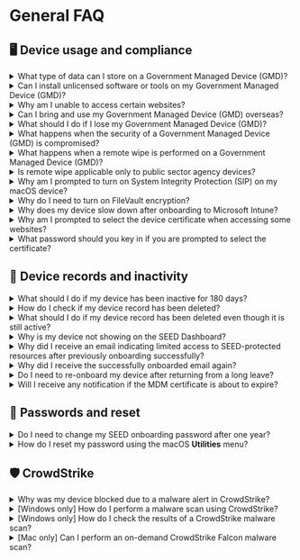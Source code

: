 # General FAQ

## 🖥 Device usage and compliance

<details>
  <summary>What type of data can I store on a Government Managed Device (GMD)?</summary>
  GMDs are intended to facilitate development work for accessing GCC 2.0 and SGTS securely.  
  Do not store production or live data on GMDs.
</details>

<details>
  <summary>Can I install unlicensed software or tools on my Government Managed Device (GMD)?</summary>
  Installing unlicensed software is strictly prohibited.  
  Use your organisation’s process to request legitimate software.  
  Refer to [Terms and policies](/additional-resources/terms-and-policies.md) for details.
</details>

<details>
  <summary>Why am I unable to access certain websites?</summary>
  If you are experiencing access issues, use [Cloudflare Radar](https://radar.cloudflare.com/security-and-attacks) to investigate.  
  Enter the domain you are trying to access and view the network/security report.
</details>

<details>
  <summary>Can I bring and use my Government Managed Device (GMD) overseas?</summary>
  You should assess the risk and seek approval from your Reporting Officer (RO) before bringing your device overseas.
</details>

<details>
  <summary>What should I do if I lose my Government Managed Device (GMD)?</summary>
  1. Notify your manager and operations manager to approve data deletion.  
  2. [Raise a service request](https://go.gov.sg/seed-techpass-support) to notify the SEED team.  
  3. Mention any sensitive data to prioritise remote wiping.  
  4. Attach manager approvals to the request.
</details>

<details>
  <summary>What happens when the security of a Government Managed Device (GMD) is compromised?</summary>
  SEED will contact the user to disconnect the device.  
  Once the owner and manager approve, SEED will initiate a remote wipe.  
  > **Note**: The device must be powered on and connected to the internet for the wipe to succeed.
</details>

<details>
  <summary>What happens when a remote wipe is performed on a Government Managed Device (GMD)?</summary>
  Remote wipe erases all data on the device.  
  It is only performed in cases of theft, loss, or a confirmed security compromise.
</details>

<details>
  <summary>Is remote wipe applicable only to public sector agency devices?</summary>
  No. Remote wipe can be performed on any lost or compromised GMD to prevent data breaches.
</details>

<details>
  <summary>Why am I prompted to turn on System Integrity Protection (SIP) on my macOS device?</summary>
  This is a SEED policy requirement.  
  SIP enhances macOS security by preventing unauthorised modifications to protected system files and folders.
</details>

<details>
  <summary>Why do I need to turn on FileVault encryption?</summary>
  FileVault encryption protects your device and ensures compliance with SEED policies.
</details>

<details>
  <summary>Why does my device slow down after onboarding to Microsoft Intune?</summary>
  SEED uses Microsoft Defender for Endpoint.  
  Other antivirus software may cause performance issues.  
  Disable or uninstall any non-Microsoft antivirus software.
</details>

<details>
  <summary>Why am I prompted to select the device certificate when accessing some websites?</summary>
  Due to the device compliance check policy, during the Entra ID authentication, you will be prompted the select the device certificate which will be checked for the valid     MDM certificate on your machine. 
  Afterwards, you will be given access to your application if your device is compliant.
</details>

<details>
  <summary>What password should you key in if you are prompted to select the certificate?</summary>
  Select the device certificate when prompted and click OK.
  
  ![device cert](/images/device-cert1.png)
  
  Type in your local mac password and click on “Always Allow”.
  
  ![device cert](/images/device-cert2.png)
  
  You might be prompted to enter the password multiple times (1-3 times), make sure to click on “Always Allow”.
  Note: Selecting of certificate is not required if the MacOS is joined to Entra (Registered with Platform SSO)
</details>

## 🔁 Device records and inactivity

<details>
  <summary>What should I do if my device has been inactive for 180 days?</summary>
  If you no longer require the device for SEED access, please offboard it.  
  If you still require access, email enquiries_seed@tech.gov.sg for assistance.
</details>

<details>
  <summary>How do I check if my device record has been deleted?</summary>
  Log in to the [SEED Dashboard](https://dashboard.seed.tech.gov.sg/) to check your device records.
</details>

<details>
  <summary>What should I do if my device record has been deleted even though it is still active?</summary>
  Email enquiries_seed@tech.gov.sg for assistance.
</details>

<details>
  <summary>Why is my device not showing on the SEED Dashboard?</summary>
  Your TechPass account may not be linked to your SEED device due to an onboarding or account termination issue.  
  Offboard and re-onboard your device, or [raise a service request](https://go.gov.sg/seed-techpass-support).
</details>

<details>
  <summary>Why did I receive an email indicating limited access to SEED-protected resources after previously onboarding successfully?</summary>
  SEED may have detected device configuration issues (e.g. unhealthy Microsoft Defender).  
  Offboard the device if no longer needed, or [raise a service request](https://go.gov.sg/seed-techpass-support).
</details>

<details>
  <summary>Why did I receive the successfully onboarded email again?</summary>
  This may happen if configuration services were temporarily misconfigured and restored.
</details>

<details>
  <summary>Do I need to re-onboard my device after returning from a long leave?</summary>
  If your GMD has not been logged into for 90 consecutive days, it may be marked inactive and removed from Intune.  
  This does not wipe your device, but SEED will no longer be able to monitor or manage it.
</details>

<details>
  <summary>Will I receive any notification if the MDM certificate is about to expire?</summary>
  No, you will not receive any notification when your MDM certificate is expiring.
</details>

## 🔑 Passwords and reset

<details>
  <summary>Do I need to change my SEED onboarding password after one year?</summary>
  Yes. The password requirements are:
  - At least 12 characters
  - Cannot reuse the previous 3 passwords
  - Cannot contain the same character consecutively
  - Cannot have three sequential characters
  - Must contain at least one number and one alphabetic character
</details>

<details>
  <summary>How do I reset my password using the macOS <b>Utilities</b> menu?</summary>
  Refer to the following image:  
  ![reset_password](/images/reset-password-utiliy.png)
</details>

## 🛡️ CrowdStrike

<details>
  <summary>Why was my device blocked due to a malware alert in CrowdStrike?</summary>
  Your device will be blocked if you have malware alerts on CrowdStrike.  
  No action is required from you. The SEED team will review your ticke, and your device will be unblocked after the assessment is completed.  
  Please [raise a support request(https://go.gov.sg/seed-techpass-support) if you are not unblocked automatically.
</details>

<details>
  <summary>[Windows only] How do I perform a malware scan using CrowdStrike?</summary>
  Right-click the drive → Click **Show more options** → Click **CrowdStrike Falcon malware scan** → Click **Scan**.  
  A pop-up window will appear at the lower-right corner.
  
  ![image](/images/cs1.png)

  You will see a pop up window on the right hand corner.
  ![image](/images/cs2.png)
  
</details>

<details>
  <summary>[Windows only] How do I check the results of a CrowdStrike malware scan?</summary>
  Go to your Desktop → Right-click and select **Show more options** → Click **CrowdStrike Falcon malware scan** → Click **See results of last scan**.  

  ![image](/images/cs3.png)
  
  You should see the status as **Completed**.

  ![image](/images/cs4.png)
  
</details>

<details>
  <summary>[Mac only] Can I perform an on-demand CrowdStrike Falcon malware scan?</summary>
  No. Falcon On-Demand Scan is not applicable for macOS.  
  <a href="/assets/falcon-on-demand-mac.pdf" download>Download the Falcon On-Demand Scan guide for Mac (PDF)</a>
for more information.
</details>


